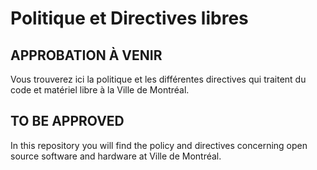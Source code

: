 # Politique et Directives libres

## APPROBATION À VENIR

Vous trouverez ici la politique et les différentes directives qui traitent du code
et matériel libre à la Ville de Montréal.

## TO BE APPROVED

In this repository you will find the policy and directives concerning open source
software and hardware at Ville de Montréal.
